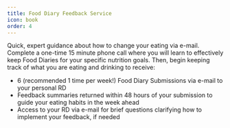 ```yaml
---
title: Food Diary Feedback Service
icon: book
order: 4
---
```


Quick, expert guidance about how to change your eating via e-mail. Complete a one-time 15 minute phone call where you will learn to effectively keep Food Diaries for your specific nutrition goals. Then, begin keeping track of what you are eating and drinking to receive:

* 6 (recommended 1 time per week!) Food Diary Submissions via e-mail to your personal RD
* Feedback summaries returned within 48 hours of your submission to guide your eating habits in the week ahead
* Access to your RD via e-mail for brief questions clarifying how to implement your feedback, if needed


